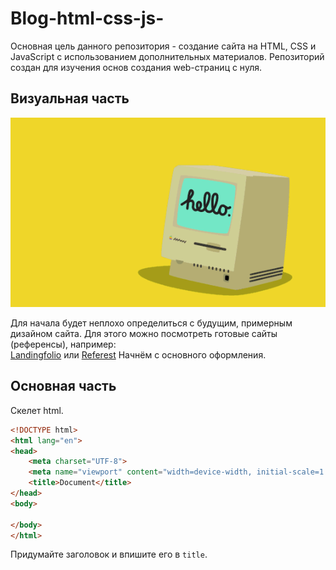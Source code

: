 # Blog-html-css-js-

Основная цель данного репозитория - создание сайта на HTML, CSS и JavaScript с использованием дополнительных материалов. Репозиторий создан для изучения основ создания web-страниц с нуля.

## Визуальная часть

<img src="https://github.com/TeachKait20/NoneCode/blob/main/for+blog/web-design.gif?raw=true">

Для начала будет неплохо определиться с будущим, примерным дизайном сайта. Для этого можно посмотреть готовые сайты (референсы), например: <br>
[Landingfolio](https://www.landingfolio.com/) или [Referest](https://referest.ru/)
Начнём с основного оформления.

## Основная часть
Скелет html.
```html
<!DOCTYPE html>
<html lang="en">
<head>
    <meta charset="UTF-8">
    <meta name="viewport" content="width=device-width, initial-scale=1.0">
    <title>Document</title>
</head>
<body>
    
</body>
</html>
```

 Придумайте заголовок и впишите его в `title`. 

